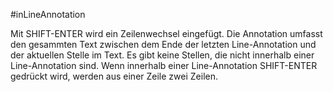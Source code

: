 #inLineAnnotation 

Mit SHIFT-ENTER wird ein Zeilenwechsel eingefügt. 
Die Annotation umfasst den gesammten Text zwischen dem Ende der letzten Line-Annotation und der aktuellen Stelle im Text. 
Es gibt keine Stellen, die nicht innerhalb einer Line-Annotation sind.
Wenn innerhalb einer Line-Annotation SHIFT-ENTER gedrückt wird, werden aus einer Zeile zwei Zeilen.